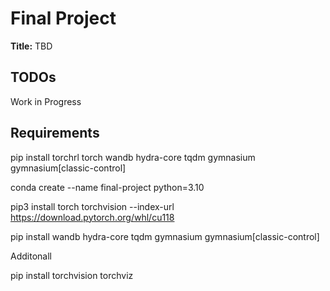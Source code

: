 # Final Project

**Title:** TBD

## TODOs


Work in Progress

## Requirements

pip install torchrl torch wandb hydra-core tqdm gymnasium gymnasium[classic-control]

conda create --name final-project python=3.10

pip3 install torch torchvision --index-url https://download.pytorch.org/whl/cu118

pip install wandb hydra-core tqdm gymnasium gymnasium[classic-control]


Additonall

pip install torchvision torchviz
